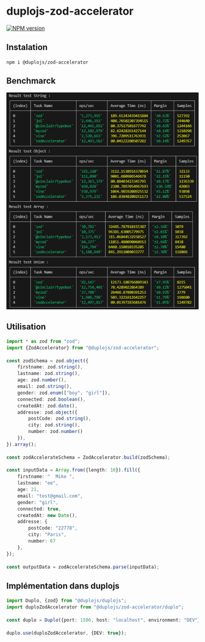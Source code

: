 # duplojs-zod-accelerator
[![NPM version](https://img.shields.io/npm/v/@duplojs/zod-accelerator)](https://www.npmjs.com/package/@duplojs/zod-accelerator)

## Instalation
```
npm i @duplojs/zod-accelerator
```

## Benchmarck
![Benchmarck result](/benchmarck-result.png)

## Utilisation
```ts
import * as zod from "zod";
import {ZodAccelerator} from "@duplojs/zod-accelerator";

const zodSchema = zod.object({
    firstname: zod.string(),
    lastname: zod.string(),
    age: zod.number(),
    email: zod.string(),
    gender: zod.enum(["boy", "girl"]),
    connected: zod.boolean(),
    createdAt: zod.date(),
    addresse: zod.object({
        postCode: zod.string(),
        city: zod.string(),
        number: zod.number()
    }),
}).array();

const zodAccelerateSchema = ZodAccelerator.build(zodSchema);

const inputData = Array.from({length: 10}).fill({
    firstname: "  Mike ",
    lastname: "ee",
    age: 21,
    email: "test@gmail.com",
    gender: "girl",
    connected: true,
    createdAt: new Date(),
    addresse: {
        postCode: "22778",
        city: "Paris",
        number: 67
    },
});

const outputData = zodAccelerateSchema.parse(inputData);
```

## Implémentation dans duplojs
```ts
import Duplo, {zod} from "@duplojs/duplojs";
import duploZodAccelerator from "@duplojs/zod-accelerator/duplo";

const duplo = Duplo({port: 1506, host: "localhost", environment: "DEV"});

duplo.use(duploZodAccelerator, {DEV: true});
```